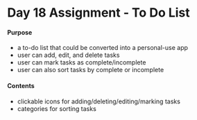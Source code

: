 # Day 18 Assignment - To Do List

#### Purpose
- a to-do list that could be converted into a personal-use app
- user can add, edit, and delete tasks
- user can mark tasks as complete/incomplete
- user can also sort tasks by complete or incomplete

#### Contents
- clickable icons for adding/deleting/editing/marking tasks
- categories for sorting tasks
